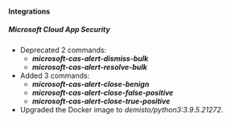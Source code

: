 
#### Integrations
##### Microsoft Cloud App Security
- Deprecated 2 commands: 
  - ***microsoft-cas-alert-dismiss-bulk***
  - ***microsoft-cas-alert-resolve-bulk***
- Added 3 commands:
  - ***microsoft-cas-alert-close-benign***
  - ***microsoft-cas-alert-close-false-positive***
  - ***microsoft-cas-alert-close-true-positive***
- Upgraded the Docker image to *demisto/python3:3.9.5.21272*.
